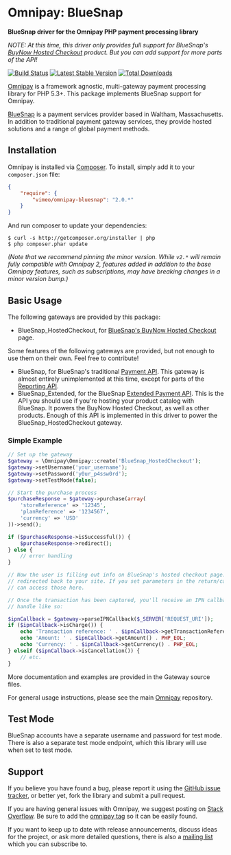 # Omnipay: BlueSnap

**BlueSnap driver for the Omnipay PHP payment processing library**

_NOTE: At this time, this driver only provides full support for BlueSnap's [BuyNow Hosted Checkout](https://home.bluesnap.com/features-tools/flexible-integration-options/hosted-checkout/) product. But you can add support for more parts of the API!_

[![Build Status](https://travis-ci.org/vimeo/omnipay-bluesnap.png?branch=master)](https://travis-ci.org/vimeo/omnipay-bluesnap)
[![Latest Stable Version](https://poser.pugx.org/vimeo/omnipay-bluesnap/version.png)](https://packagist.org/packages/vimeo/omnipay-bluesnap)
[![Total Downloads](https://poser.pugx.org/vimeo/omnipay-bluesnap/d/total.png)](https://packagist.org/packages/vimeo/omnipay-bluesnap)

[Omnipay](https://github.com/thephpleague/omnipay) is a framework agnostic, multi-gateway payment processing library for PHP 5.3+. This package implements BlueSnap support for Omnipay.

[BlueSnap](https://bluesnap.com/) is a payment services provider based in Waltham, Massachusetts. In addition to traditional payment gateway services, they provide hosted solutions and a range of global payment methods.

## Installation

Omnipay is installed via [Composer](http://getcomposer.org/). To install, simply add it to your `composer.json` file:

```json
{
    "require": {
        "vimeo/omnipay-bluesnap": "2.0.*"
    }
}
```

And run composer to update your dependencies:

```
$ curl -s http://getcomposer.org/installer | php
$ php composer.phar update
```

_(Note that we recommend pinning the minor version. While `v2.*` will remain fully compatible with Omnipay 2, features added in addition to the base Omnipay features, such as subscriptions, may have breaking changes in a minor version bump.)_

## Basic Usage

The following gateways are provided by this package:

* BlueSnap_HostedCheckout, for [BlueSnap's BuyNow Hosted Checkout](https://support.bluesnap.com/v2.2.7/docs/intro-extended-api) page.

Some features of the following gateways are provided, but not enough to use them on their own. Feel free to contribute!

* BlueSnap, for BlueSnap's traditional [Payment API](https://developers.bluesnap.com/v8976-JSON/docs). This gateway is almost entirely unimplemented at this time, except for parts of the [Reporting API](https://developers.bluesnap.com/v8976-Tools/docs).
* BlueSnap\_Extended, for the BlueSnap [Extended Payment API](https://support.bluesnap.com/v2.2.7/docs/intro-extended-api). This is the API you should use if you're hosting your product catalog with BlueSnap. It powers the BuyNow Hosted Checkout, as well as other products. Enough of this API is implemented in this driver to power the BlueSnap\_HostedCheckout gateway.

### Simple Example

```php
// Set up the gateway
$gateway = \Omnipay\Omnipay::create('BlueSnap_HostedCheckout');
$gateway->setUsername('your_username');
$gateway->setPassword('y0ur_p4ssw0rd');
$gateway->setTestMode(false);

// Start the purchase process
$purchaseResponse = $gateway->purchase(array(
    'storeReference' => '12345',
    'planReference' => '1234567',
    'currency' => 'USD'
))->send();

if ($purchaseResponse->isSuccessful()) {
    $purchaseResponse->redirect();
} else {
    // error handling
}

// Now the user is filling out info on BlueSnap's hosted checkout page. Then they get
// redirected back to your site. If you set parameters in the return/callback URL, you
// can access those here.

// Once the transaction has been captured, you'll receive an IPN callback, which you can
// handle like so:

$ipnCallback = $gateway->parseIPNCallback($_SERVER['REQUEST_URI']);
if ($ipnCallback->isCharge()) {
    echo 'Transaction reference: ' . $ipnCallback->getTransactionReference() . PHP_EOL;
    echo 'Amount: ' . $ipnCallback->getAmount() . PHP_EOL;
    echo 'Currency: ' . $ipnCallback->getCurrency() . PHP_EOL;
} elseif ($ipnCallback->isCancellation()) {
    // etc.
}
```

More documentation and examples are provided in the Gateway source files.

For general usage instructions, please see the main [Omnipay](https://github.com/thephpleague/omnipay) repository.

## Test Mode

BlueSnap accounts have a separate username and password for test mode. There is also a separate test mode endpoint, which this library will use when set to test mode.

## Support

If you believe you have found a bug, please report it using the [GitHub issue tracker](https://github.com/Vimeo/omnipay-bluesnap/issues), or better yet, fork the library and submit a pull request.

If you are having general issues with Omnipay, we suggest posting on [Stack Overflow](http://stackoverflow.com/). Be sure to add the
[omnipay tag](http://stackoverflow.com/questions/tagged/omnipay) so it can be easily found.

If you want to keep up to date with release announcements, discuss ideas for the project, or ask more detailed questions, there is also a [mailing list](https://groups.google.com/forum/#!forum/omnipay) which you can subscribe to.
